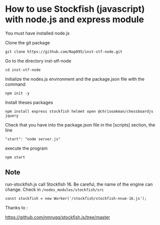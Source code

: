 # How to use Stockfish (javascript) with node.js and express module

You must have installed node.js

Clone the git package

```shell
git clone https://github.com/Nap095/inst-stf-node.git 
```

Go to the directory inst-stf-node

```shell
cd inst-stf-node
```

Initialize the nodes.js environment and the package.json file with the command 

```shell
npm init -y
```

Install theses packages

```shell
npm install express stockfish helmet open @chrisoakman/chessboardjs jquery
```

Check that you have into the package.json file in the [scripts] section, the line

```shell
"start": "node server.js"
```

execute the program 

```shell
npm start
```
## Note

run-stockfish.js call Stockfish 16. Be careful, the name of the engine can change. Check in `/nodes_modules/stockfish/src`

```const stockfish = new Worker('/stockfish/stockfish-nnue-16.js');```

Thanks to : 

https://github.com/nmrugg/stockfish.js/tree/master
